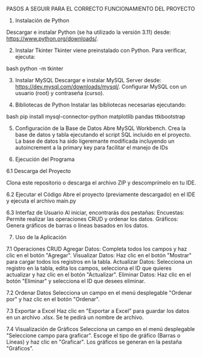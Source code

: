 PASOS A SEGUIR PARA EL CORRECTO FUNCIONAMIENTO DEL PROYECTO

1. Instalación de Python

Descargar e instalar Python (se ha utilizado la versión 3.11) desde: https://www.python.org/downloads/.

2. Instalar Tkinter
Tkinter viene preinstalado con Python. Para verificar, ejecuta:

bash
python -m tkinter

3. Instalar MySQL
Descargar e instalar MySQL Server desde: https://dev.mysql.com/downloads/mysql/.
Configurar MySQL con un usuario (root) y contraseña (curso).

4. Bibliotecas de Python
Instalar las bibliotecas necesarias ejecutando:


bash
pip install mysql-connector-python matplotlib pandas ttkbootstrap

5. Configuración de la Base de Datos
Abre MySQL Workbench.
Crea la base de datos y tabla ejecutando el script SQL incluido en el proyecto. La base de datos ha sido ligeremante modificada incluyendo un autoincrement a la primary key para facilitar el manejo de IDs

6. Ejecución del Programa
   
6.1 Descarga del Proyecto

Clona este repositorio o descarga el archivo ZIP y descomprímelo en tu IDE.

6.2 Ejecutar el Código
Abre el proyecto (previamente descargado) en el IDE y ejecuta el archivo main.py

6.3 Interfaz de Usuario
Al iniciar, encontrarás dos pestañas:
Encuestas: Permite realizar las operaciones CRUD y ordenar los datos.
Gráficos: Genera gráficos de barras o líneas basados en los datos.

7. Uso de la Aplicación
   
7.1 Operaciones CRUD
Agregar Datos: Completa todos los campos y haz clic en el botón "Agregar".
Visualizar Datos: Haz clic en el botón "Mostrar" para cargar todos los registros en la tabla.
Actualizar Datos: Selecciona un registro en la tabla, edita los campos, selecciona el ID que quieres actualizar y haz clic en el botón "Actualizar".
Eliminar Datos: Haz clic en el botón "Eliminar" y selecciona el ID que desees eliminar.

7.2 Ordenar Datos
Selecciona un campo en el menú desplegable "Ordenar por" y haz clic en el botón "Ordenar".

7.3 Exportar a Excel
Haz clic en "Exportar a Excel" para guardar los datos en un archivo .xlsx. Se te pedirá un nombre de archivo.

7.4 Visualización de Gráficos
Selecciona un campo en el menú desplegable "Seleccione campo para graficar".
Escoge el tipo de gráfico (Barras o Líneas) y haz clic en "Graficar".
Los gráficos se generan en la pestaña "Gráficos".
